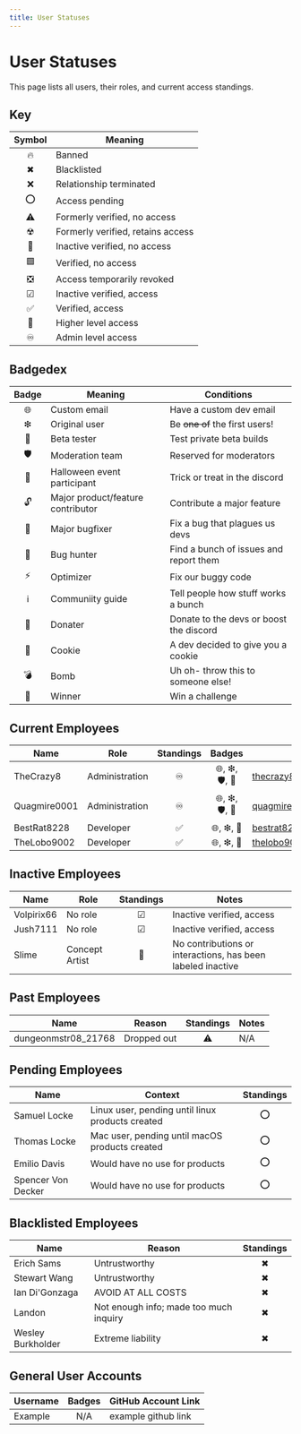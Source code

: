 ```yaml
---
title: User Statuses
---
```


# User Statuses

This page lists all users, their roles, and current access standings.

## Key

| Symbol | Meaning                              |
| :----: | ------------------------------------ |
| 🔥      | Banned                               |
| ✖      | Blacklisted                          |
| ❌      | Relationship terminated               |
| ⭕      | Access pending                       |
| ⚠️      | Formerly verified, no access         |
| ☢      | Formerly verified, retains access    |
| 🔲      | Inactive verified, no access         |
| 🟩      | Verified, no access                  |
| ❎      | Access temporarily revoked           |
| ☑      | Inactive verified, access            |
| ✅      | Verified, access                     |
| 🔼      | Higher level access                  |
| ♾      | Admin level access                   |

## Badgedex

| Badge | Meaning                               | Conditions                              |
| :----: | ------------------------------------ | --------------------------------------- |
| 🌐     | Custom email                         | Have a custom dev email                 |
| ❇     | Original user                        | Be ~~one of~~ the first users!          |
| 💾     | Beta tester                          | Test private beta builds                |
| 🛡     | Moderation team                      | Reserved for moderators                 |
| 🎃     | Halloween event participant          | Trick or treat in the discord           |
| 🔓     | Major product/feature contributor    | Contribute a major feature              |
| 👾     | Major bugfixer                       | Fix a bug that plagues us devs          | 
| 🐛     | Bug hunter                           | Find a bunch of issues and report them  |
| ⚡     | Optimizer                            | Fix our buggy code                      |
| ℹ️     | Communiity guide                     | Tell people how stuff works a bunch     |
| 🎁     | Donater                              | Donate to the devs or boost the discord |
| 🍪     | Cookie                               | A dev decided to give you a cookie      |
| 💣     | Bomb                                 | Uh oh- throw this to someone else!      |
| 🏁     | Winner                               | Win a challenge                         |

## Current Employees

| Name         | Role               | Standings | Badges | Email | Notes |
| ------------ | ------------------ | :------: | :------: | ------------------------------------------- | -------------------- |
| TheCrazy8    | Administration   |    ♾     | 🌐, ❇, 🛡, 💾 | thecrazy8@wdbypass.publicvm.com              |   Founder            |
| Quagmire0001 | Administration   |    ♾     | 🌐, ❇, 🛡, 💾 | quagmire0001@wdbypass.publicvm.com           |   Alpha Team         |
| BestRat8228  | Developer        |    ✅     | 🌐, ❇, 💾 | bestrat8228@wdbypass.publicvm.com          |   N/A                |
| TheLobo9002  | Developer        |    ✅     | 🌐, ❇, 💾 | thelobo9002@wdbypass.publicvm.com          |   N/A                |

## Inactive Employees

| Name       | Role   | Standings | Notes                      |
| ---------- | ------ | :-------: | -------------------------- |
| Volpirix66 | No role|    ☑      | Inactive verified, access  |
| Jush7111   | No role|    ☑      | Inactive verified, access  |
| Slime        | Concept Artist     |    🔲     | No contributions or interactions, has been labeled inactive |

## Past Employees

| Name                | Reason | Standings | Notes        |
| ------------------- | --------------- | :-------: | ------------ |
| dungeonmstr08_21768 | Dropped out     |    ⚠️     | N/A    |

## Pending Employees

| Name           | Context                                                | Standings |
| -------------- | ------------------------------------------------------ | :-------: |
| Samuel Locke  | Linux user, pending until linux products created       |    ⭕      |
| Thomas Locke  | Mac user, pending until macOS products created         |    ⭕      |
| Emilio Davis   | Would have no use for products                        |    ⭕      |
| Spencer Von Decker | Would have no use for products                    |    ⭕      |   

## Blacklisted Employees

| Name             | Reason                               | Standings |
| ---------------- | ------------------------------------ | :-------: |
| Erich Sams       | Untrustworthy                        |    ✖      |
| Stewart Wang     | Untrustworthy                        |    ✖      |
| Ian Di'Gonzaga   | AVOID AT ALL COSTS                   |    ✖      |
| Landon           | Not enough info; made too much inquiry|    ✖      |
| Wesley Burkholder| Extreme liability                    |    ✖      |

## General User Accounts

| Username    | Badges | GitHub Account Link |
| ----------- | :----: | ------------------- |
| Example     | N/A    | example github link |

